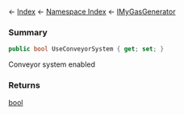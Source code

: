 ← [Index](Api-Index) ← [Namespace Index](Namespace-Index) ← [IMyGasGenerator](Sandbox.ModAPI.Ingame.IMyGasGenerator)

### Summary

```csharp
public bool UseConveyorSystem { get; set; }
```

Conveyor system enabled

### Returns

[bool](https://docs.microsoft.com/en-us/dotnet/api/system.boolean?view=netframework-4.6)

